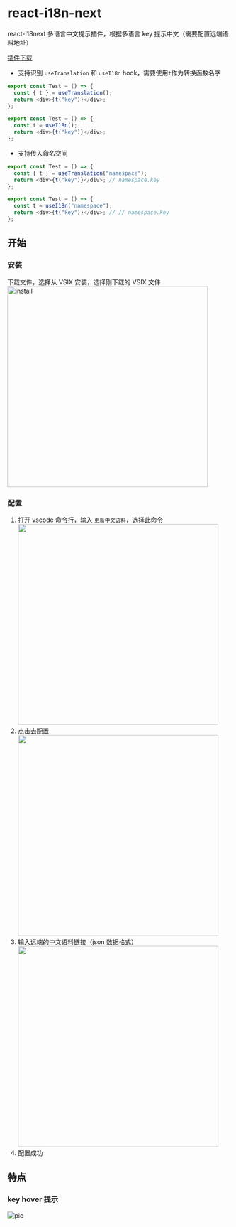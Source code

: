 # react-i18n-next

react-i18next 多语言中文提示插件，根据多语言 key 提示中文（需要配置远端语料地址）

[插件下载](https://git.duowan.com/dengmingyu1/vscode-react-i18n-next/-/raw/master/react-i18n-next-0.0.1.vsix?inline=false)

- 支持识别 `useTranslation` 和 `useI18n` hook，需要使用`t`作为转换函数名字

```javascript
export const Test = () => {
  const { t } = useTranslation();
  return <div>{t("key")}</div>;
};
```

```javascript
export const Test = () => {
  const t = useI18n();
  return <div>{t("key")}</div>;
};
```

- 支持传入命名空间

```javascript
export const Test = () => {
  const { t } = useTranslation("namespace");
  return <div>{t("key")}</div>; // namespace.key
};
```

```javascript
export const Test = () => {
  const t = useI18n("namespace");
  return <div>{t("key")}</div>; // // namespace.key
};
```

## 开始

### 安装

下载文件，选择从 VSIX 安装，选择刚下载的 VSIX 文件
<br/>
<img width="452" alt="install" src="https://user-images.githubusercontent.com/20468805/171160229-7c7e1aeb-e28d-4788-a56b-c19cb888214e.png">

### 配置

1. 打开 vscode 命令行，输入 `更新中文语料`，选择此命令
   <br/>
   <img width="452" src="https://user-images.githubusercontent.com/20468805/171149606-d510619c-339d-4e23-8ab4-cfc3acde218c.png" />
2. 点击去配置
   <br/>
   <img width="452" src="https://user-images.githubusercontent.com/20468805/171149907-3729fee3-7650-4091-83f9-19a505c808d0.png" />
3. 输入远端的中文语料链接（json 数据格式）
   <br/>
   <img width="452" src="https://user-images.githubusercontent.com/20468805/171150017-5d34b30c-9aac-42e9-989f-b9ee86e13c2e.png" />
4. 配置成功

## 特点

### key hover 提示

![pic](https://user-images.githubusercontent.com/20468805/171150219-f9991216-025b-45dc-9add-46fdee75899e.png)

